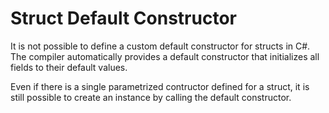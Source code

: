 # Struct Default Constructor

It is not possible to define a custom default constructor for structs in
C#. The compiler automatically provides a default constructor that
initializes all fields to their default values.

Even if there is a single parametrized contructor defined for a struct,
it is still possible to create an instance by calling the default
constructor.

